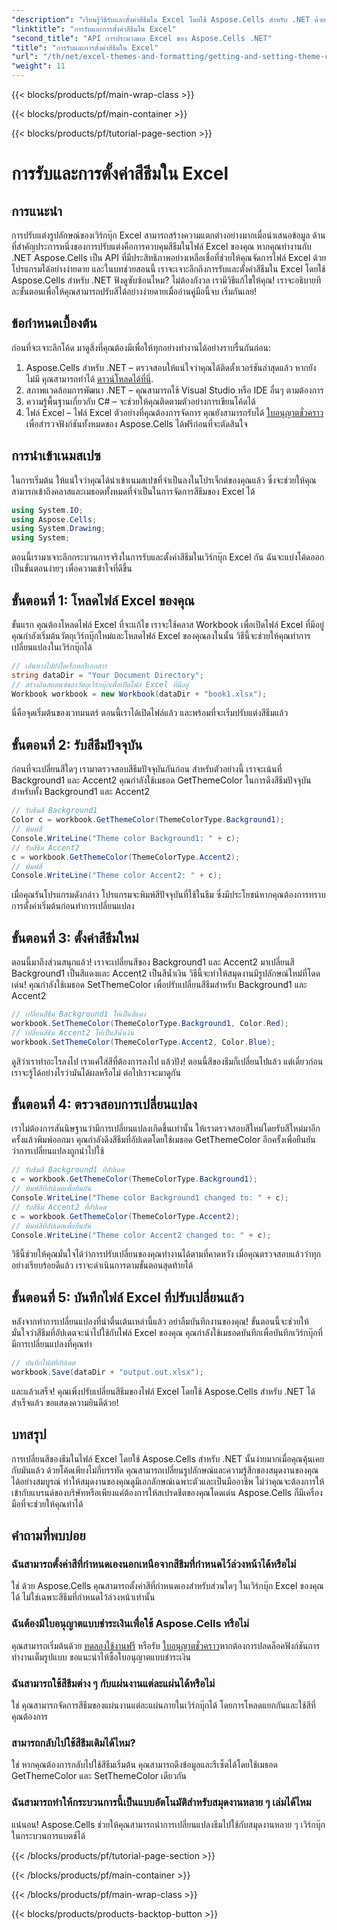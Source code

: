 ```yaml
---
"description": "เรียนรู้วิธีรับและตั้งค่าสีธีมใน Excel โดยใช้ Aspose.Cells สำหรับ .NET ด้วยบทช่วยสอนที่ทำตามได้ง่ายนี้ มีคำแนะนำทีละขั้นตอนฉบับสมบูรณ์และตัวอย่างโค้ดรวมอยู่ด้วย"
"linktitle": "การรับและการตั้งค่าสีธีมใน Excel"
"second_title": "API การประมวลผล Excel ของ Aspose.Cells .NET"
"title": "การรับและการตั้งค่าสีธีมใน Excel"
"url": "/th/net/excel-themes-and-formatting/getting-and-setting-theme-colors/"
"weight": 11
---
```


{{< blocks/products/pf/main-wrap-class >}}

{{< blocks/products/pf/main-container >}}

{{< blocks/products/pf/tutorial-page-section >}}

# การรับและการตั้งค่าสีธีมใน Excel

## การแนะนำ
การปรับแต่งรูปลักษณ์ของเวิร์กบุ๊ก Excel สามารถสร้างความแตกต่างอย่างมากเมื่อนำเสนอข้อมูล ด้านที่สำคัญประการหนึ่งของการปรับแต่งคือการควบคุมสีธีมในไฟล์ Excel ของคุณ หากคุณทำงานกับ .NET Aspose.Cells เป็น API ที่มีประสิทธิภาพอย่างเหลือเชื่อที่ช่วยให้คุณจัดการไฟล์ Excel ด้วยโปรแกรมได้อย่างง่ายดาย และในบทช่วยสอนนี้ เราจะเจาะลึกถึงการรับและตั้งค่าสีธีมใน Excel โดยใช้ Aspose.Cells สำหรับ .NET
ฟังดูซับซ้อนไหม? ไม่ต้องกังวล เรามีวิธีแก้ไขให้คุณ! เราจะอธิบายทีละขั้นตอนเพื่อให้คุณสามารถปรับสีได้อย่างง่ายดายเมื่ออ่านคู่มือนี้จบ เริ่มกันเลย!
## ข้อกำหนดเบื้องต้น
ก่อนที่จะเจาะลึกโค้ด มาดูสิ่งที่คุณต้องมีเพื่อให้ทุกอย่างทำงานได้อย่างราบรื่นกันก่อน:
1. Aspose.Cells สำหรับ .NET – ตรวจสอบให้แน่ใจว่าคุณได้ติดตั้งเวอร์ชันล่าสุดแล้ว หากยังไม่มี คุณสามารถทำได้ [ดาวน์โหลดได้ที่นี่](https://releases-aspose.com/cells/net/).
2. สภาพแวดล้อมการพัฒนา .NET – คุณสามารถใช้ Visual Studio หรือ IDE อื่นๆ ตามต้องการ
3. ความรู้พื้นฐานเกี่ยวกับ C# – จะช่วยให้คุณติดตามตัวอย่างการเขียนโค้ดได้
4. ไฟล์ Excel – ไฟล์ Excel ตัวอย่างที่คุณต้องการจัดการ
คุณยังสามารถรับได้ [ใบอนุญาตชั่วคราว](https://purchase.aspose.com/temporary-license/) เพื่อสำรวจฟังก์ชันทั้งหมดของ Aspose.Cells ได้ฟรีก่อนที่จะตัดสินใจ
## การนำเข้าเนมสเปซ
ในการเริ่มต้น ให้แน่ใจว่าคุณได้นำเข้าเนมสเปซที่จำเป็นลงในโปรเจ็กต์ของคุณแล้ว ซึ่งจะช่วยให้คุณสามารถเข้าถึงคลาสและเมธอดทั้งหมดที่จำเป็นในการจัดการสีธีมของ Excel ได้
```csharp
using System.IO;
using Aspose.Cells;
using System.Drawing;
using System;
```
ตอนนี้เรามาเจาะลึกกระบวนการจริงในการรับและตั้งค่าสีธีมในเวิร์กบุ๊ก Excel กัน ฉันจะแบ่งโค้ดออกเป็นขั้นตอนง่ายๆ เพื่อความเข้าใจที่ดีขึ้น
## ขั้นตอนที่ 1: โหลดไฟล์ Excel ของคุณ
ขั้นแรก คุณต้องโหลดไฟล์ Excel ที่จะแก้ไข เราจะใช้คลาส Workbook เพื่อเปิดไฟล์ Excel ที่มีอยู่
คุณกำลังเริ่มต้นวัตถุเวิร์กบุ๊กใหม่และโหลดไฟล์ Excel ของคุณลงในนั้น วิธีนี้จะช่วยให้คุณทำการเปลี่ยนแปลงในเวิร์กบุ๊กได้
```csharp
// เส้นทางไปยังไดเร็กทอรีเอกสาร
string dataDir = "Your Document Directory";
// สร้างอินสแตนซ์ของวัตถุเวิร์กบุ๊กเพื่อเปิดไฟล์ Excel ที่มีอยู่
Workbook workbook = new Workbook(dataDir + "book1.xlsx");
```
นี่คือจุดเริ่มต้นของเวทมนตร์ ตอนนี้เราได้เปิดไฟล์แล้ว และพร้อมที่จะเริ่มปรับแต่งสีธีมแล้ว
## ขั้นตอนที่ 2: รับสีธีมปัจจุบัน
ก่อนที่จะเปลี่ยนสีใดๆ เรามาตรวจสอบสีธีมปัจจุบันกันก่อน สำหรับตัวอย่างนี้ เราจะเน้นที่ Background1 และ Accent2
คุณกำลังใช้เมธอด GetThemeColor ในการดึงสีธีมปัจจุบันสำหรับทั้ง Background1 และ Accent2
```csharp
// รับธีมสี Background1
Color c = workbook.GetThemeColor(ThemeColorType.Background1);
// พิมพ์สี
Console.WriteLine("Theme color Background1: " + c);
// รับสีธีม Accent2
c = workbook.GetThemeColor(ThemeColorType.Accent2);
// พิมพ์สี
Console.WriteLine("Theme color Accent2: " + c);
```
เมื่อคุณรันโปรแกรมดังกล่าว โปรแกรมจะพิมพ์สีปัจจุบันที่ใช้ในธีม ซึ่งมีประโยชน์หากคุณต้องการทราบการตั้งค่าเริ่มต้นก่อนทำการเปลี่ยนแปลง
## ขั้นตอนที่ 3: ตั้งค่าสีธีมใหม่
ตอนนี้มาถึงส่วนสนุกแล้ว! เราจะเปลี่ยนสีของ Background1 และ Accent2 มาเปลี่ยนสี Background1 เป็นสีแดงและ Accent2 เป็นสีน้ำเงิน วิธีนี้จะทำให้สมุดงานมีรูปลักษณ์ใหม่ที่โดดเด่น!
คุณกำลังใช้เมธอด SetThemeColor เพื่อปรับเปลี่ยนสีธีมสำหรับ Background1 และ Accent2
```csharp
// เปลี่ยนสีธีม Background1 ให้เป็นสีแดง
workbook.SetThemeColor(ThemeColorType.Background1, Color.Red);
// เปลี่ยนสีธีม Accent2 ให้เป็นสีน้ำเงิน
workbook.SetThemeColor(ThemeColorType.Accent2, Color.Blue);
```
ดูสิว่าเราทำอะไรลงไป เราแค่ใส่สีที่ต้องการลงไป แล้วปัง! ตอนนี้สีของธีมก็เปลี่ยนไปแล้ว แต่เดี๋ยวก่อน เราจะรู้ได้อย่างไรว่ามันได้ผลหรือไม่ ต่อไปเราจะมาดูกัน
## ขั้นตอนที่ 4: ตรวจสอบการเปลี่ยนแปลง
เราไม่ต้องการสันนิษฐานว่ามีการเปลี่ยนแปลงเกิดขึ้นเท่านั้น ให้เราตรวจสอบสีใหม่โดยรับสีใหม่มาอีกครั้งแล้วพิมพ์ออกมา
คุณกำลังดึงสีธีมที่อัปเดตโดยใช้เมธอด GetThemeColor อีกครั้งเพื่อยืนยันว่าการเปลี่ยนแปลงถูกนำไปใช้
```csharp
// รับธีมสี Background1 ที่อัปเดต
c = workbook.GetThemeColor(ThemeColorType.Background1);
// พิมพ์สีที่อัปเดตเพื่อยืนยัน
Console.WriteLine("Theme color Background1 changed to: " + c);
// รับสีธีม Accent2 ที่อัปเดต
c = workbook.GetThemeColor(ThemeColorType.Accent2);
// พิมพ์สีที่อัปเดตเพื่อยืนยัน
Console.WriteLine("Theme color Accent2 changed to: " + c);
```
วิธีนี้ช่วยให้คุณมั่นใจได้ว่าการปรับเปลี่ยนของคุณทำงานได้ตามที่คาดหวัง เมื่อคุณตรวจสอบแล้วว่าทุกอย่างเรียบร้อยดีแล้ว เราจะดำเนินการตามขั้นตอนสุดท้ายได้
## ขั้นตอนที่ 5: บันทึกไฟล์ Excel ที่ปรับเปลี่ยนแล้ว
หลังจากทำการเปลี่ยนแปลงที่น่าตื่นเต้นเหล่านี้แล้ว อย่าลืมบันทึกงานของคุณ! ขั้นตอนนี้จะช่วยให้มั่นใจว่าสีธีมที่อัปเดตจะนำไปใช้กับไฟล์ Excel ของคุณ
คุณกำลังใช้เมธอดบันทึกเพื่อบันทึกเวิร์กบุ๊กที่มีการเปลี่ยนแปลงที่คุณทำ
```csharp
// บันทึกไฟล์ที่อัปเดต
workbook.Save(dataDir + "output.out.xlsx");
```
และแล้วเสร็จ! คุณเพิ่งปรับเปลี่ยนสีธีมของไฟล์ Excel โดยใช้ Aspose.Cells สำหรับ .NET ได้สำเร็จแล้ว ขอแสดงความยินดีด้วย!
## บทสรุป
การเปลี่ยนสีของธีมในไฟล์ Excel โดยใช้ Aspose.Cells สำหรับ .NET นั้นง่ายมากเมื่อคุณคุ้นเคยกับมันแล้ว ด้วยโค้ดเพียงไม่กี่บรรทัด คุณสามารถเปลี่ยนรูปลักษณ์และความรู้สึกของสมุดงานของคุณได้อย่างสมบูรณ์ ทำให้สมุดงานของคุณดูมีเอกลักษณ์เฉพาะตัวและเป็นมืออาชีพ ไม่ว่าคุณจะต้องการให้เข้ากับแบรนด์ของบริษัทหรือเพียงแค่ต้องการให้สเปรดชีตของคุณโดดเด่น Aspose.Cells ก็มีเครื่องมือที่จะช่วยให้คุณทำได้
## คำถามที่พบบ่อย
### ฉันสามารถตั้งค่าสีที่กำหนดเองนอกเหนือจากสีธีมที่กำหนดไว้ล่วงหน้าได้หรือไม่
ใช่ ด้วย Aspose.Cells คุณสามารถตั้งค่าสีที่กำหนดเองสำหรับส่วนใดๆ ในเวิร์กบุ๊ก Excel ของคุณได้ ไม่ใช่เฉพาะสีธีมที่กำหนดไว้ล่วงหน้าเท่านั้น
### ฉันต้องมีใบอนุญาตแบบชำระเงินเพื่อใช้ Aspose.Cells หรือไม่
คุณสามารถเริ่มต้นด้วย [ทดลองใช้งานฟรี](https://releases.aspose.com/) หรือรับ [ใบอนุญาตชั่วคราว](https://purchase.aspose.com/temporary-license/)หากต้องการปลดล็อคฟังก์ชันการทำงานเต็มรูปแบบ ขอแนะนำให้ซื้อใบอนุญาตแบบชำระเงิน
### ฉันสามารถใช้สีธีมต่าง ๆ กับแผ่นงานแต่ละแผ่นได้หรือไม่
ใช่ คุณสามารถจัดการสีธีมของแผ่นงานแต่ละแผ่นภายในเวิร์กบุ๊กได้ โดยการโหลดแยกกันและใช้สีที่คุณต้องการ
### สามารถกลับไปใช้สีธีมเดิมได้ไหม?
ใช่ หากคุณต้องการกลับไปใช้สีธีมเริ่มต้น คุณสามารถดึงข้อมูลและรีเซ็ตได้โดยใช้เมธอด GetThemeColor และ SetThemeColor เดียวกัน
### ฉันสามารถทำให้กระบวนการนี้เป็นแบบอัตโนมัติสำหรับสมุดงานหลาย ๆ เล่มได้ไหม
แน่นอน! Aspose.Cells ช่วยให้คุณสามารถนำการเปลี่ยนแปลงธีมไปใช้กับสมุดงานหลาย ๆ เวิร์กบุ๊กในกระบวนการแบตช์ได้

{{< /blocks/products/pf/tutorial-page-section >}}

{{< /blocks/products/pf/main-container >}}

{{< /blocks/products/pf/main-wrap-class >}}

{{< blocks/products/products-backtop-button >}}